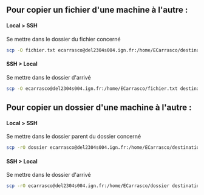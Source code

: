 ## Pour copier un fichier d'une machine à l'autre :
#### Local > SSH
Se mettre dans le dossier du fichier concerné
```bash
scp -O fichier.txt ecarrasco@del2304s004.ign.fr:/home/ECarrasco/destination
```

#### SSH > Local
Se mettre dans le dossier d'arrivé
```bash
scp -O ecarrasco@del2304s004.ign.fr:/home/ECarrasco/fichier.txt destination/du/fichier.txt
```

## Pour copier un dossier d'une machine à l'autre :
#### Local > SSH
Se mettre dans le dossier parent du dossier concerné
```bash
scp -rO dossier ecarrasco@del2304s004.ign.fr:/home/ECarrasco/destination
```

#### SSH > Local
Se mettre dans le dossier d'arrivé
```bash
scp -rO ecarrasco@del2304s004.ign.fr:/home/ECarrasco/dossier destination/du/dossier
```
